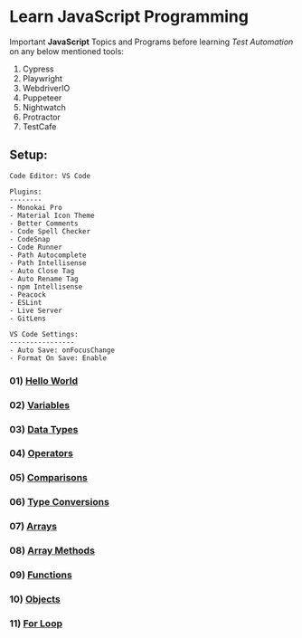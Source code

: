 # Learn JavaScript Programming

Important **JavaScript** Topics and Programs before learning _Test Automation_ on any below mentioned tools:

1. Cypress
2. Playwright
3. WebdriverIO
4. Puppeteer
5. Nightwatch
6. Protractor
7. TestCafe

## Setup:
```
Code Editor: VS Code

Plugins:
--------
- Monokai Pro
- Material Icon Theme
- Better Comments
- Code Spell Checker
- CodeSnap
- Code Runner
- Path Autocomplete
- Path Intellisense
- Auto Close Tag
- Auto Rename Tag
- npm Intellisense
- Peacock
- ESLint
- Live Server
- GitLens

VS Code Settings:
----------------
- Auto Save: onFocusChange
- Format On Save: Enable
```

### 01) [Hello World](fundamentals/01_HelloWorld.js)

### 02) [Variables](introduction/02_Variables.js)

### 03) [Data Types](introduction/03_DataTypes.js)

### 04) [Operators](introduction/04_Operators.js)

### 05) [Comparisons](introduction/05_Comparisons.js)

### 06) [Type Conversions](introduction/06_TypeConversions.js)

### 07) [Arrays](introduction/07_Arrays.js)

### 08) [Array Methods](introduction/08_ArrayMethods.js)

### 09) [Functions](introduction/09_Functions.js)

### 10) [Objects](introduction/10_Objects.js)

### 11) [For Loop](introduction/11_ForLoop.js)
